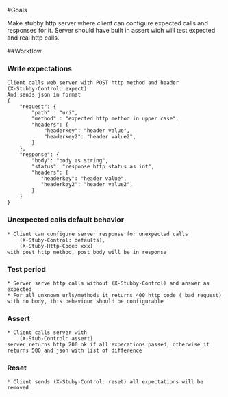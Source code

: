 #Goals

Make stubby http server where client can configure expected calls and responses for it. Server should have built in assert wich will test expected and real http calls.

##Workflow

### Write expectations

    Client calls web server with POST http method and header
    (X-Stubby-Control: expect)
    And sends json in format 
    {
        "request": {
            "path" : "uri",
            "method" : "expected http method in upper case",
            "headers": {
                "headerkey": "header value",
                "headerkey2": "header value2",
            }
        },
        "response": {
            "body": "body as string",
            "status": "response http status as int",
            "headers": {
               "headerkey": "header value",
               "headerkey2": "header value2",
            }
        }
    }
       
    
     
### Unexpected calls default behavior

    * Client can configure server response for unexpected calls 
        (X-Stuby-Control: defaults), 
        (X-Stuby-Http-Code: xxx)  
    with post http method, post body will be in response 

### Test period

    * Server serve http calls without (X-Stubby-Control) and answer as expected
    * For all unknown urls/methods it returns 400 http code ( bad request) with no body, this behaviour should be configurable
    
### Assert
    
    * Client calls server with 
        (X-Stub-Control: assert) 
    server returns http 200 ok if all expecations passed, otherwise it returns 500 and json with list of difference
     
### Reset
 
    * Client sends (X-Stuby-Control: reset) all expectations will be removed
    